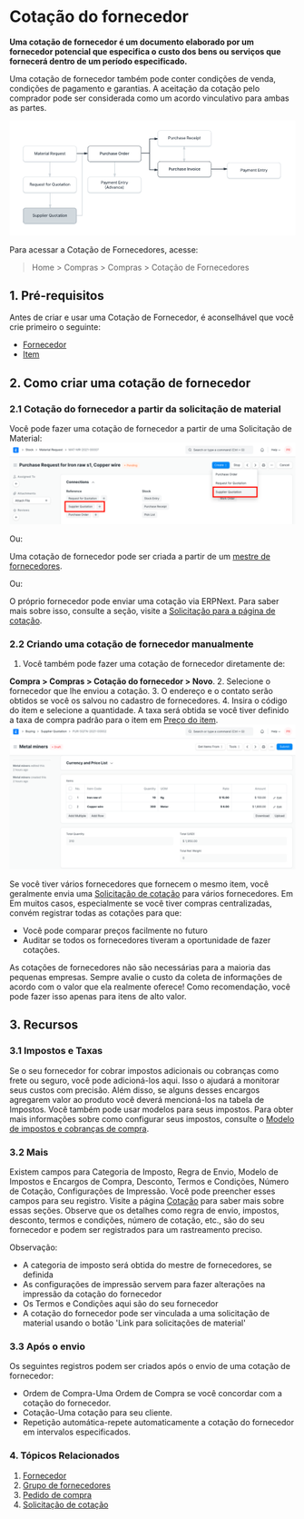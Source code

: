 # Cotação do fornecedor



**Uma cotação de fornecedor é um documento elaborado por um fornecedor potencial que especifica o custo dos bens ou serviços que fornecerá dentro de um período especificado.**


Uma cotação de fornecedor também pode conter condições de venda, condições de pagamento e garantias. A aceitação da cotação pelo comprador pode ser considerada como um acordo vinculativo para ambas as partes.


![Fluxo de compra](/files/buying_flow_sq.png)


Para acessar a Cotação de Fornecedores, acesse:
> Home > Compras > Compras > Cotação de Fornecedores


## 1. Pré-requisitos


Antes de criar e usar uma Cotação de Fornecedor, é aconselhável que você crie primeiro o seguinte:


* [Fornecedor](/docs/pt/buying/supplier)
* [Item](/docs/pt/stock/item)


## 2. Como criar uma cotação de fornecedor


### 2.1 Cotação do fornecedor a partir da solicitação de material


Você pode fazer uma cotação de fornecedor a partir de uma Solicitação de Material:
![Cotação do fornecedor a partir do recebimento de material](/files/supplier-quotation-from-mr.png)


Ou:


Uma cotação de fornecedor pode ser criada a partir de um [mestre de fornecedores](/docs/pt/buying/supplier).


Ou:


O próprio fornecedor pode enviar uma cotação via ERPNext. Para saber mais sobre isso, consulte a seção, visite a [Solicitação para a página de cotação](/docs/pt/buying/request-for-quotation#4-creating-a-supplier-quotation-after-rfq).


### 2.2 Criando uma cotação de fornecedor manualmente


1. Você também pode fazer uma cotação de fornecedor diretamente de:


**Compra > Compras > Cotação do fornecedor > Novo**.
2. Selecione o fornecedor que lhe enviou a cotação.
3. O endereço e o contato serão obtidos se você os salvou no cadastro de fornecedores.
4. Insira o código do item e selecione a quantidade. A taxa será obtida se você tiver definido a taxa de compra padrão para o item em [Preço do item](/docs/pt/stock/item-price).
![Cotação do fornecedor](/files/supplier-quotation.png)


Se você tiver vários fornecedores que fornecem o mesmo item, você
geralmente envia uma [Solicitação de cotação](/docs/pt/buying/request-for-quotation) para vários fornecedores. Em
Em muitos casos, especialmente se você tiver compras centralizadas, convém registrar todas as cotações para que:


* Você pode comparar preços facilmente no futuro
* Auditar se todos os fornecedores tiveram a oportunidade de fazer cotações.


As cotações de fornecedores não são necessárias para a maioria das pequenas empresas. Sempre
avalie o custo da coleta de informações de acordo com o valor que ela realmente oferece!
Como recomendação, você pode fazer isso apenas para itens de alto valor.


## 3. Recursos


### 3.1 Impostos e Taxas


Se o seu fornecedor for cobrar impostos adicionais ou cobranças como frete ou seguro, você pode adicioná-los aqui. Isso o ajudará a monitorar seus custos com precisão. Além disso, se alguns desses encargos agregarem valor ao produto você deverá mencioná-los na tabela de Impostos. Você também pode usar modelos para seus impostos. Para obter mais informações sobre como configurar seus impostos, consulte o [Modelo de impostos e cobranças de compra](/docs/pt/buying/purchase-taxes-and-charges-template).


### 3.2 Mais


Existem campos para Categoria de Imposto, Regra de Envio, Modelo de Impostos e Encargos de Compra, Desconto, Termos e Condições, Número de Cotação, Configurações de Impressão. Você pode preencher esses campos para seu registro. Visite a página [Cotação](/docs/pt/selling/quotation) para saber mais sobre essas seções. Observe que os detalhes como regra de envio, impostos, desconto, termos e condições, número de cotação, etc., são do seu fornecedor e podem ser registrados para um rastreamento preciso.


Observação:


* A categoria de imposto será obtida do mestre de fornecedores, se definida
* As configurações de impressão servem para fazer alterações na impressão da cotação do fornecedor
* Os Termos e Condições aqui são do seu fornecedor
* A cotação do fornecedor pode ser vinculada a uma solicitação de material usando o botão 'Link para solicitações de material'


### 3.3 Após o envio


Os seguintes registros podem ser criados após o envio de uma cotação de fornecedor:


* Ordem de Compra-Uma Ordem de Compra se você concordar com a cotação do fornecedor.
* Cotação-Uma cotação para seu cliente.
* Repetição automática-repete automaticamente a cotação do fornecedor em intervalos especificados.


### 4. Tópicos Relacionados


1. [Fornecedor](/docs/pt/buying/supplier)
2. [Grupo de fornecedores](/docs/pt/buying/supplier-group)
3. [Pedido de compra](/docs/pt/buying/purchase-order)
4. [Solicitação de cotação](/docs/pt/buying/request-for-quotation)



